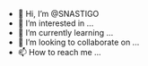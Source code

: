 - 👋 Hi, I’m @SNASTIGO
- 👀 I’m interested in ...
- 🌱 I’m currently learning ...
- 💞️ I’m looking to collaborate on ...
- 📫 How to reach me ...

<!---
SNASTIGO/SNASTIGO is a ✨ special ✨ repository because its `README.md` (this file) appears on your GitHub profile.
You can click the Preview link to take a look at your changes.
--->
